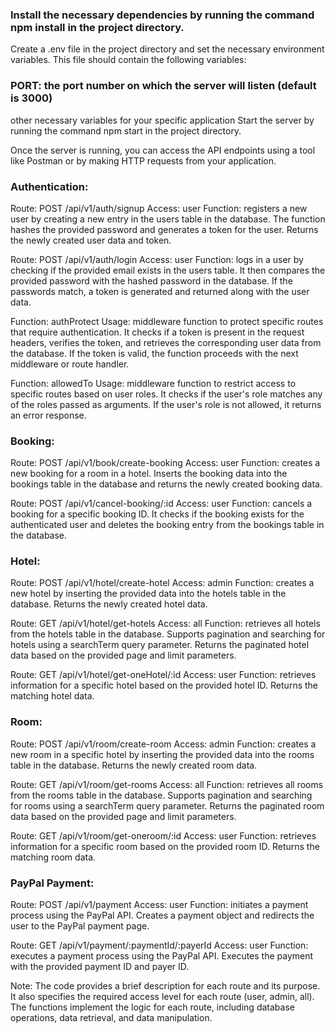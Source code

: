 ### Install the necessary dependencies by running the command npm install in the project directory.

Create a .env file in the project directory and set the necessary environment variables. This file should contain the following variables:

### PORT: the port number on which the server will listen (default is 3000)
other necessary variables for your specific application
Start the server by running the command npm start in the project directory.

Once the server is running, you can access the API endpoints using a tool like Postman or by making HTTP requests from your application.

### Authentication:
Route: POST /api/v1/auth/signup
Access: user
Function: registers a new user by creating a new entry in the users table in the database. The function hashes the provided password and generates a token for the user. Returns the newly created user data and token.

Route: POST /api/v1/auth/login
Access: user
Function: logs in a user by checking if the provided email exists in the users table. It then compares the provided password with the hashed password in the database. If the passwords match, a token is generated and returned along with the user data.

Function: authProtect
Usage: middleware function to protect specific routes that require authentication. It checks if a token is present in the request headers, verifies the token, and retrieves the corresponding user data from the database. If the token is valid, the function proceeds with the next middleware or route handler.

Function: allowedTo
Usage: middleware function to restrict access to specific routes based on user roles. It checks if the user's role matches any of the roles passed as arguments. If the user's role is not allowed, it returns an error response.

### Booking:
Route: POST /api/v1/book/create-booking
Access: user
Function: creates a new booking for a room in a hotel. Inserts the booking data into the bookings table in the database and returns the newly created booking data.

Route: POST /api/v1/cancel-booking/:id
Access: user
Function: cancels a booking for a specific booking ID. It checks if the booking exists for the authenticated user and deletes the booking entry from the bookings table in the database.

### Hotel:
Route: POST /api/v1/hotel/create-hotel
Access: admin
Function: creates a new hotel by inserting the provided data into the hotels table in the database. Returns the newly created hotel data.

Route: GET /api/v1/hotel/get-hotels
Access: all
Function: retrieves all hotels from the hotels table in the database. Supports pagination and searching for hotels using a searchTerm query parameter. Returns the paginated hotel data based on the provided page and limit parameters.

Route: GET /api/v1/hotel/get-oneHotel/:id
Access: user
Function: retrieves information for a specific hotel based on the provided hotel ID. Returns the matching hotel data.

### Room:
Route: POST /api/v1/room/create-room
Access: admin
Function: creates a new room in a specific hotel by inserting the provided data into the rooms table in the database. Returns the newly created room data.

Route: GET /api/v1/room/get-rooms
Access: all
Function: retrieves all rooms from the rooms table in the database. Supports pagination and searching for rooms using a searchTerm query parameter. Returns the paginated room data based on the provided page and limit parameters.

Route: GET /api/v1/room/get-oneroom/:id
Access: user
Function: retrieves information for a specific room based on the provided room ID. Returns the matching room data.

### PayPal Payment:
Route: POST /api/v1/payment
Access: user
Function: initiates a payment process using the PayPal API. Creates a payment object and redirects the user to the PayPal payment page.

Route: GET /api/v1/payment/:paymentId/:payerId
Access: user
Function: executes a payment process using the PayPal API. Executes the payment with the provided payment ID and payer ID.

Note: The code provides a brief description for each route and its purpose. It also specifies the required access level for each route (user, admin, all). The functions implement the logic for each route, including database operations, data retrieval, and data manipulation.